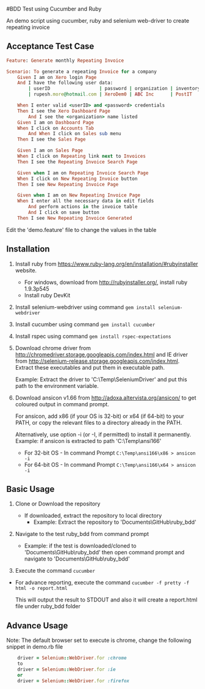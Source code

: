 #BDD Test using Cucumber and Ruby

An demo script using cucumber, ruby and selenium web-driver to create repeating invoice

## Acceptance Test Case

```ruby
Feature: Generate monthly Repeating Invoice

Scenario: To generate a repeating Invoice for a company
	Given I am on Xero login Page
	And I have the following user data:
		| userID				  | password | organization | inventoryItem |
		| rupesh.more@hotmail.com | XeroDem0 | ABC Inc		| PostIT 		|

	When I enter valid <userID> and <password> credentials
	Then I see the Xero Dashboard Page
		And I see the <organization> name listed
	Given I am on Dashboard Page
	When I click on Accounts Tab
		And When I click on Sales sub menu
	Then I see the Sales Page

	Given I am on Sales Page
	When I click on Repeating link next to Invoices
	Then I see the Repeating Invoice Search Page

	Given when I am on Repeating Invoice Search Page
	When I click on New Repeating Invoice button
	Then I see New Repeating Invoice Page

	Given when I am on New Repeating Invoice Page
	When I enter all the necessary data in edit fields
		And perform actions in the invoice table
		And I click on save button
	Then I see New Repeating Invoice Generated
```
Edit the 'demo.feature' file to change the values in the table

## Installation
1. Install ruby from https://www.ruby-lang.org/en/installation/#rubyinstaller website.
   - For windows, download from http://rubyinstaller.org/, install ruby 1.9.3p545
   - Install ruby DevKit
2. Install selenium-webdriver using command ```gem install selenium-webdriver```
3. Install cucumber using command ```gem install cucumber```
4. Install rspec using command ```gem install rspec-expectations```
5. Download chrome driver from http://chromedriver.storage.googleapis.com/index.html and IE driver from http://selenium-release.storage.googleapis.com/index.html. Extract these executables and put them in executable path.

   Example: Extract the driver to 'C:\Temp\SeleniumDriver\' and put this path to the environment variable.
6. Download ansicon v1.66 from http://adoxa.altervista.org/ansicon/ to get coloured output in command prompt.

	For ansicon, add x86 (if your OS is 32-bit) or x64 (if 64-bit) to your PATH, or copy the relevant files to a directory already in the PATH.
	
	Alternatively, use option -i (or -I, if permitted) to install it permanently.  
	Example: if ansicon is extracted to path 'C:\Temp\ansi166' 
	- For 32-bit OS - In command Prompt ```C:\Temp\ansi166\x86 > ansicon -i```
	- For 64-bit OS - In command Prompt ```C:\Temp\ansi166\x64 > ansicon -i```

## Basic Usage
1. Clone or Download the repository
   - If downloaded, extract the repository to local directory
     * Example: Extract the repository to 'Documents\GitHub\ruby_bdd'

2. Navigate to the test ruby_bdd from command prompt
   * Example: if the test is downloaded/cloned to 'Documents\GitHub\ruby_bdd' then open command prompt and navigate to 'Documents\GitHub\ruby_bdd'
3. Execute the command ```cucumber```
  - For advance reporting, execute the command ```cucumber -f pretty -f html -o report.html```

     This will output the result to STDOUT and also it will create a report.html file under ruby_bdd folder

## Advance Usage
Note: The default browser set to execute is chrome, change the following snippet in demo.rb file
```ruby
	driver = Selenium::WebDriver.for :chrome
	to 
	driver = Selenium::WebDriver.for :ie
	or
	driver = Selenium::WebDriver.for :firefox
```
